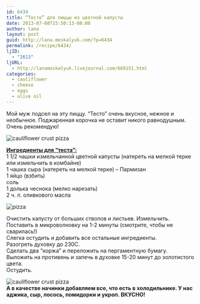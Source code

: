```yaml
---
id: 6434
title: “Тесто” для пиццы из цветной капусты
date: 2013-07-08T15:50:13-08:00
author: lana
layout: post
guid: http://lana.moskalyuk.com/?p=6434
permalink: /recipe/6434/
ljID:
  - "2613"
ljURL:
  - http://lanamoskalyuk.livejournal.com/669151.html
categories:
  - cauliflower
  - cheese
  - eggs
  - olive oil
---
```

Мой муж подсел на эту пиццу. “Тесто” очень вкусное, нежное и необычное. Поджаренная корочка не оставит никого равнодушным. Очень рекомендую!

![cauliflower crust pizza](http://farm4.staticflickr.com/3717/9244197004_8c768854ac_c.jpg) 

[**Ингредиенты для “теста”:**](http://blackdogfoodblog.com/cauliflower-crust-pizza/)  
1 1/2 чашки измельчанной цветной капусты (натереть на мелкой терке или измельчить в комбайне)  
1 чашка сыра (натереть на мелкой терке) – Пармизан  
1 яйцо (взбить)  
соль  
1 долька чеснока (мелко нарезать)  
2 ч. л. оливкового масла

![pizza](http://farm6.staticflickr.com/5507/9241432281_2e03824e2a_c.jpg) 

Очистить капусту от больших стволов и листьев. Измельчить.  
Поставить в микроволновку на 1-2 минуты (смотрите, чтобы не сварилась!)  
Слегка остудить и добавить все остальные ингредиенты.  
Разогреть духовку до 230С.  
Сделать два “коржа” и переложить на пергаментную бумагу.  
Выложить на противень и запечь в духовке 15-20 минут до золотистого цвета.  
Остудить.

![cauliflower crust pizza](http://farm4.staticflickr.com/3692/9244216482_7d72aca1e5_c.jpg)  
**А в качестве начинки добавляем все, что есть в холодильнике. У нас аджика, сыр, лосось, помидорки и укроп. ВКУСНО!**